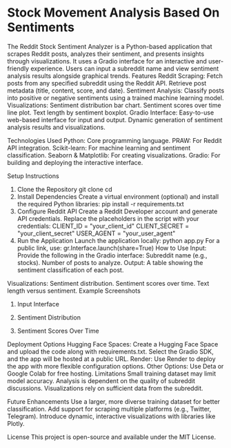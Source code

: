 # Stock Movement Analysis Based On Sentiments
The Reddit Stock Sentiment Analyzer is a Python-based application that scrapes Reddit posts, analyzes their sentiment, and presents insights through visualizations. It uses a Gradio interface for an interactive and user-friendly experience. Users can input a subreddit name and view sentiment analysis results alongside graphical trends.
Features
Reddit Scraping:
Fetch posts from any specified subreddit using the Reddit API.
Retrieve post metadata (title, content, score, and date).
Sentiment Analysis:
Classify posts into positive or negative sentiments using a trained machine learning model.
Visualizations:
Sentiment distribution bar chart.
Sentiment scores over time line plot.
Text length by sentiment boxplot.
Gradio Interface:
Easy-to-use web-based interface for input and output.
Dynamic generation of sentiment analysis results and visualizations.

Technologies Used
Python: Core programming language.
PRAW: For Reddit API integration.
Scikit-learn: For machine learning and sentiment classification.
Seaborn & Matplotlib: For creating visualizations.
Gradio: For building and deploying the interactive interface.

Setup Instructions
1. Clone the Repository
git clone <repository-url>
cd <repository-folder>
2. Install Dependencies
Create a virtual environment (optional) and install the required Python libraries: pip install -r requirements.txt
3. Configure Reddit API
Create a Reddit Developer account and generate API credentials.
Replace the placeholders in the script with your credentials:
CLIENT_ID = "your_client_id"
CLIENT_SECRET = "your_client_secret"
USER_AGENT = "your_user_agent"
4. Run the Application
Launch the application locally: python app.py
For a public link, use: gr.Interface.launch(share=True)
How to Use
Input: Provide the following in the Gradio interface:
Subreddit name (e.g., stocks).
Number of posts to analyze.
Output:
A table showing the sentiment classification of each post.

Visualizations:
Sentiment distribution.
Sentiment scores over time.
Text length versus sentiment.
Example Screenshots
1. Input Interface

2. Sentiment Distribution

3. Sentiment Scores Over Time

Deployment Options
Hugging Face Spaces:
Create a Hugging Face Space and upload the code along with requirements.txt.
Select the Gradio SDK, and the app will be hosted at a public URL.
Render:
Use Render to deploy the app with more flexible configuration options.
Other Options:
Use Deta or Google Colab for free hosting.
Limitations
Small training dataset may limit model accuracy.
Analysis is dependent on the quality of subreddit discussions.
Visualizations rely on sufficient data from the subreddit.

Future Enhancements
Use a larger, more diverse training dataset for better classification.
Add support for scraping multiple platforms (e.g., Twitter, Telegram).
Introduce dynamic, interactive visualizations with libraries like Plotly.

License
This project is open-source and available under the MIT License.
